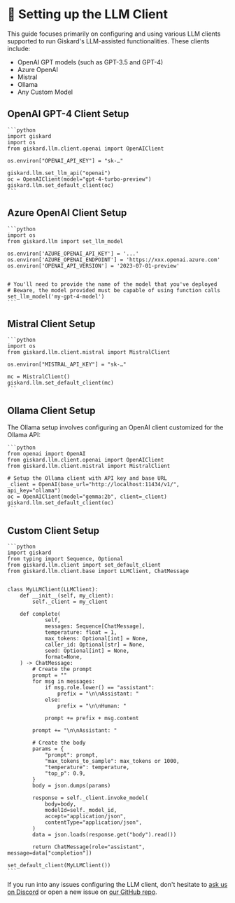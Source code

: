 # 🤖 Setting up the LLM Client

This guide focuses primarily on configuring and using various LLM clients supported to run Giskard's LLM-assisted functionalities. These clients include:
- OpenAI GPT models (such as GPT-3.5 and GPT-4)
- Azure OpenAI
- Mistral
- Ollama
- Any Custom Model

## OpenAI GPT-4 Client Setup

    ```python
    import giskard
    import os
    from giskard.llm.client.openai import OpenAIClient

    os.environ["OPENAI_API_KEY"] = "sk-…"

    giskard.llm.set_llm_api("openai")
    oc = OpenAIClient(model="gpt-4-turbo-preview")
    giskard.llm.set_default_client(oc)
    ```

## Azure OpenAI Client Setup

    ```python
    import os
    from giskard.llm import set_llm_model

    os.environ['AZURE_OPENAI_API_KEY'] = '...'
    os.environ['AZURE_OPENAI_ENDPOINT'] = 'https://xxx.openai.azure.com'
    os.environ['OPENAI_API_VERSION'] = '2023-07-01-preview'


    # You'll need to provide the name of the model that you've deployed
    # Beware, the model provided must be capable of using function calls
    set_llm_model('my-gpt-4-model')
    ```

## Mistral Client Setup

    ```python
    import os
    from giskard.llm.client.mistral import MistralClient

    os.environ["MISTRAL_API_KEY"] = "sk-…"

    mc = MistralClient()
    giskard.llm.set_default_client(mc)
    ```

## Ollama Client Setup

The Ollama setup involves configuring an OpenAI client customized for the Ollama API:

    ```python
    from openai import OpenAI
    from giskard.llm.client.openai import OpenAIClient
    from giskard.llm.client.mistral import MistralClient

    # Setup the Ollama client with API key and base URL
    _client = OpenAI(base_url="http://localhost:11434/v1/", api_key="ollama")
    oc = OpenAIClient(model="gemma:2b", client=_client)
    giskard.llm.set_default_client(oc)
    ```

## Custom Client Setup

    ```python
    import giskard
    from typing import Sequence, Optional
    from giskard.llm.client import set_default_client
    from giskard.llm.client.base import LLMClient, ChatMessage


    class MyLLMClient(LLMClient):
        def __init__(self, my_client):
            self._client = my_client

        def complete(
                self,
                messages: Sequence[ChatMessage],
                temperature: float = 1,
                max_tokens: Optional[int] = None,
                caller_id: Optional[str] = None,
                seed: Optional[int] = None,
                format=None,
        ) -> ChatMessage:
            # Create the prompt
            prompt = ""
            for msg in messages:
                if msg.role.lower() == "assistant":
                    prefix = "\n\nAssistant: "
                else:
                    prefix = "\n\nHuman: "

                prompt += prefix + msg.content

            prompt += "\n\nAssistant: "

            # Create the body
            params = {
                "prompt": prompt,
                "max_tokens_to_sample": max_tokens or 1000,
                "temperature": temperature,
                "top_p": 0.9,
            }
            body = json.dumps(params)

            response = self._client.invoke_model(
                body=body,
                modelId=self._model_id,
                accept="application/json",
                contentType="application/json",
            )
            data = json.loads(response.get("body").read())

            return ChatMessage(role="assistant", message=data["completion"])

    set_default_client(MyLLMClient())
    ```

If you run into any issues configuring the LLM client, don't hesitate to [ask us on Discord](https://discord.com/invite/ABvfpbu69R) or open a new issue on [our GitHub repo](https://github.com/Giskard-AI/giskard).
